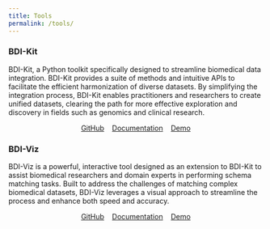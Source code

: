 ```yaml
---
title: Tools
permalink: /tools/
---
```


### BDI-Kit

BDI-Kit, a Python toolkit specifically designed to streamline
biomedical data integration. BDI-Kit provides a suite of methods and intuitive APIs to
facilitate the efficient harmonization of diverse datasets. By simplifying the integration
process, BDI-Kit enables practitioners and researchers to create unified datasets, clearing
the path for more effective exploration and discovery in fields such as genomics and clinical
research.


<div style="text-align: center;">
  <p>
    <a href="https://github.com/VIDA-NYU/bdi-kit"><i class="fa fa-github"></i> GitHub</a>&nbsp;&nbsp;&nbsp;
    <a href="https://bdi-kit.readthedocs.io/en/latest/"><i class="fa fa-book"></i> Documentation</a>&nbsp;&nbsp;&nbsp;
    <a href="#"><i class="fa fa-play"></i> Demo</a>
</p>
</div>


### BDI-Viz

BDI-Viz is a powerful, interactive tool designed as an extension to BDI-Kit to assist biomedical researchers and domain experts in performing schema matching tasks. Built to address the challenges of matching complex biomedical datasets, BDI-Viz leverages a visual approach to streamline the process and enhance both speed and accuracy.


<div style="text-align: center;">
  <p>
    <a href="https://github.com/VIDA-NYU/bdi-viz"><i class="fa fa-github"></i> GitHub</a>&nbsp;&nbsp;&nbsp;
    <a href="#"><i class="fa fa-book"></i> Documentation</a>&nbsp;&nbsp;&nbsp;
    <a href="https://drive.google.com/file/d/1eAbDicO0oXIbbVg56m3H8xdNDDsBGBLI/view"><i class="fa fa-play"></i> Demo</a>
</p>
</div>